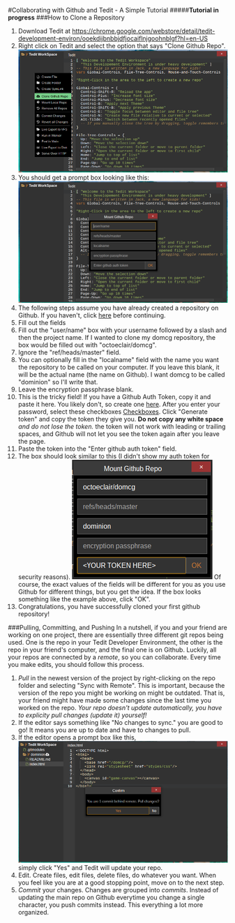 #Collaborating with Github and Tedit - A Simple Tutorial
#####**Tutorial in progress**
###How to Clone a Repository
1. Download Tedit at https://chrome.google.com/webstore/detail/tedit-development-environ/ooekdijbnbbjdfjocaiflnjgoohnblgf?hl=en-US
2. Right click on Tedit and select the option that says "Clone Github Repo".
![Clone Github Repository](https://raw.githubusercontent.com/octoeclair/tedit-with-github-tutorial/master/imgs/tedit-tut-clone-git.png)
3. You should get a prompt box looking like this:
![Empty Fields](https://raw.githubusercontent.com/octoeclair/tedit-with-github-tutorial/master/imgs/tedit-tut-1-empty-fields.png)
4. The following steps assume you have already created a repository on Github. If you haven't, click [here](https://help.github.com/articles/create-a-repo/) before continuing.
5. Fill out the fields
  1. Fill out the "user/name" box with your username followed by a slash and then the project name. If I wanted to clone my domcg repository, the box would be filled out with "octoeclair/domcg".
  2. Ignore the "ref/heads/master" field.
  3. You can optionally fill in the "localname" field with the name you want the repository to be called on your computer. If you leave this blank, it will be the actual name (the name on Github). I want domcg to be called "dominion" so I'll write that.
  4. Leave the encryption passphrase blank.
  5. This is the tricky field! If you have a Github Auth Token, copy it and paste it here. You likely don't, so create one [here](https://github.com/settings/tokens/new). After you enter your password, select these checkboxes [Checkboxes](https://raw.githubusercontent.com/octoeclair/tedit-with-github-tutorial/master/imgs/tedit-tut-genauthtoken-scopes.png). Click "Generate token" and copy the token they give you. **Do not copy any white space** *and do not lose the token.* the token will not work with leading or trailing spaces, and Github will not let you see the token again after you leave the page.
  6. Paste the token into the "Enter github auth token" field.
6. The box should look similar to this (I didn't show my auth token for security reasons). ![Final](https://raw.githubusercontent.com/octoeclair/tedit-with-github-tutorial/master/imgs/tedit-tut-filled-fields.png)
Of course, the exact values of the fields will be different for you as you use Github for different things, but you get the idea. If the box looks something like the example above, click "OK".
7. Congratulations, you have successfully cloned your first github repository!

###Pulling, Committing, and Pushing
In a nutshell, if you and your friend are working on one project, there are essentially three different git repos being used.
One is the repo in your Tedit Developer Environment, the other is the repo in your friend's computer, and the final one is on Github. Luckily, all your repos are connected by a *remote*, so you can collaborate. Every time you make edits, you should follow this process.

1. *Pull* in the newest version of the project by right-clicking on the repo folder and selecting "Sync with Remote". This is important, because the version of the repo you might be working on might be outdated. That is, your friend might have made some changes since the last time you worked on the repo. *Your repo doesn't update automatically, you have to explicity pull changes (update it) yourself!*
  1. If the editor says something like "No changes to sync." you are good to go! It means you are up to date and have to changes to pull.
  2. If the editor opens a prompt box like this, ![Pull Changes?](https://raw.githubusercontent.com/octoeclair/tedit-with-github-tutorial/master/imgs/tedit-tut-im-behind.png) simply click "Yes" and Tedit will update your repo.
2. Edit. Create files, edit files, delete files, do whatever you want. When you feel like you are at a good stopping point, move on to the next step.
3. *Commit* your changes. Changes are grouped into *commits*. Instead of updating the main repo on Github everytime you change a single character, you push commits instead. This everything a lot more organized.
